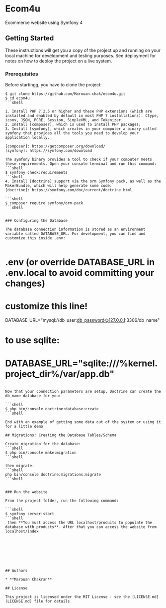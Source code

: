 # Ecom4u

Ecommerce website using Symfony 4

## Getting Started

These instructions will get you a copy of the project up and running on your local machine for development and testing purposes. See deployment for notes on how to deploy the project on a live system.

### Prerequisites

Before startingg, you have to clone the project:

```shell
$ git clone https://github.com/Marouan-chak/ecom4u.git
$ cd ecom4u
```shell

1. Install PHP 7.2.5 or higher and these PHP extensions (which are installed and enabled by default in most PHP 7 installations): Ctype, iconv, JSON, PCRE, Session, SimpleXML, and Tokenizer.
2. Install [composer], which is used to install PHP packages;
3. Install [symfony], which creates in your computer a binary called symfony that provides all the tools you need to develop your application locally.

[composer]: https://getcomposer.org/download/
[symfony]: https://symfony.com/download

The symfony binary provides a tool to check if your computer meets these requirements. Open your console terminal and run this command:
```shell
$ symfony check:requirements
```shell
4. Install [doctrine] support via the orm Symfony pack, as well as the MakerBundle, which will help generate some code:
[doctrine]: https://symfony.com/doc/current/doctrine.html

```shell
$ composer require symfony/orm-pack
```shell


### Configuring the Database

The database connection information is stored as an environment variable called DATABASE_URL. For development, you can find and customize this inside .env:


```
# .env (or override DATABASE_URL in .env.local to avoid committing your changes)

# customize this line!
DATABASE_URL="mysql://db_user:db_password@127.0.0.1:3306/db_name"

# to use sqlite:
# DATABASE_URL="sqlite:///%kernel.project_dir%/var/app.db"
```

Now that your connection parameters are setup, Doctrine can create the db_name database for you:

```shell
$ php bin/console doctrine:database:create
```shell

End with an example of getting some data out of the system or using it for a little demo

## Migrations: Creating the Database Tables/Schema

Create migration for the database:
```shell
$ php bin/console make:migration
```shell

then migrate:
```shell
php bin/console doctrine:migrations:migrate
```shell


### Run the website

From the project folder, run the following command:

```shell
$ symfony server:start
```shell
 then **You must access the URL localhost/produits to populate the database with products**. After that you can access the website from localhost/index








## Authors

* **Marouan Chakran** 

## License

This project is licensed under the MIT License - see the [LICENSE.md](LICENSE.md) file for details


